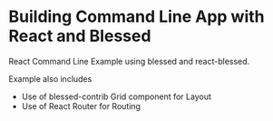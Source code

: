 # Building Command Line App with React and Blessed

React Command Line Example using blessed and react-blessed. 

Example also includes 

* Use of blessed-contrib Grid component for Layout
* Use of React Router for Routing

